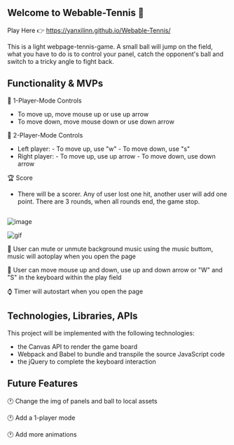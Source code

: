 ## Welcome to Webable-Tennis 🎾

Play Here 👉 https://yanxilinn.github.io/Webable-Tennis/


This is a light webpage-tennis-game. 
A small ball will jump on the field, what you have to do is to control your panel, catch the opponent's ball and switch to a tricky angle to fight back. 




## Functionality & MVPs 

🎾 1-Player-Mode Controls
- To move up, move mouse up or use up arrow
- To move down, move mouse down or use down arrow

🎾 2-Player-Mode Controls
- Left player: - To move up, use "w"
               - To move down, use "s"
- Right player: - To move up, use up arrow
                - To move down, use down arrow
            
🏆 Score
- There will be a scorer. Any of user lost one hit, another user will add one point. There are 3 rounds, when all rounds end, the game stop. 


##

![image](https://user-images.githubusercontent.com/44556484/191766354-723b0d0c-1d2d-41c7-8492-26f184cec8e6.png)

![gif](https://user-images.githubusercontent.com/44556484/191767821-27a2ff05-c209-49d3-9843-027715ec9d59.gif)





🎵 User can mute or unmute background music using the music buttom, music will aotoplay when you open the page

👥 User can move mouse up and down, use up and down arrow or "W" and "S" in the keyboard within the play field

⌚️ Timer will autostart when you open the page


## Technologies, Libraries, APIs

This project will be implemented with the following technologies:
- the Canvas API to render the game board 
- Webpack and Babel to bundle and transpile the source JavaScript code
- the jQuery to complete the keyboard interaction




## Future Features 

🕐 Change the img of panels and ball to local assets 

🕐 Add a 1-player mode

🕐 Add more animations

